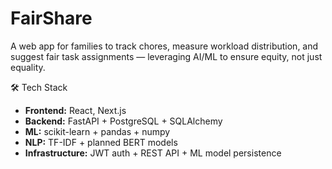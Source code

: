 # FairShare

A web app for families to track chores, measure workload distribution, and suggest fair task assignments — leveraging AI/ML to ensure equity, not just equality.


 🛠 Tech Stack

- **Frontend:** React, Next.js  
- **Backend:** FastAPI + PostgreSQL + SQLAlchemy
- **ML:** scikit-learn + pandas + numpy
- **NLP:** TF-IDF + planned BERT models
- **Infrastructure:** JWT auth + REST API + ML model persistence
